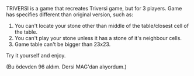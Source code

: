 TRIVERSI is a game that recreates Triversi game, but for 3 players. Game has specifies different than original version, such as:

1. You can't locate your stone other than middle of the table/closest cell of the table.
2. You can't play your stone unless it has a stone of it's neighbour cells.
3. Game table can't be bigger than 23x23.

Try it yourself and enjoy.


(Bu ödevden 96 aldım. Dersi MAG'dan alıyordum.)
